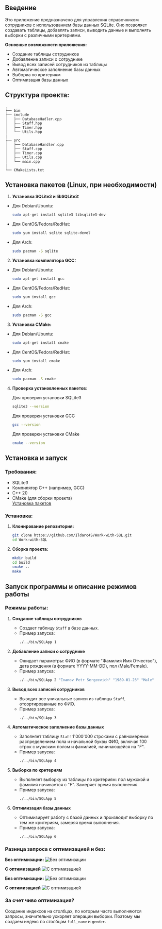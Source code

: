 ## Введение
Это приложение предназначено для управления справочником сотрудников с использованием базы данных SQLite. Оно позволяет создавать таблицы, добавлять записи, выводить данные и выполнять выборки с различными критериями.

**Основные возможности приложения:**
* Создание таблицы сотрудников
* Добавление записи о сотруднике
* Вывод всех записей сотрудников из таблицы
* Автоматическое заполнение базы данных
* Выборка по критериям
* Оптимизация базы данных


## Структура проекта:

```text
.
├── bin
├── include
│   ├── DatabaseHadler.cpp
│   ├── Staff.hpp
│   ├── Timer.hpp
│   └── Utils.hpp
|
├── src
│   ├── DatabaseHandler.cpp
│   ├── Staff.cpp
│   ├── Timer.cpp
│   ├── Utils.cpp
│   └── main.cpp
|
└── CMakeLists.txt
```
## Установка пакетов (Linux, при необходимости)
1. **Установка SQLite3 и libSQLite3:**  
* Для Debian/Ubuntu:

    ```bash
    sudo apt-get install sqlite3 libsqlite3-dev
    ```
* Для CentOS/Fedora/RedHat:

    ```bash
    sudo yum install sqlite sqlite-devel
    ```  
* Для Arch:  

    ```bash
    sudo pacman -S sqlite
    ```  
2. **Установка компилятора GCC:**
* Для Debian/Ubuntu:

    ```bash
    sudo apt-get install gcc
    ```
* Для CentOS/Fedora/RedHat:

    ```bash
    sudo yum install gcc
    ```  
* Для Arch:  

    ```bash
    sudo pacman -S gcc
    ```  
3. **Установка CMake:**
* Для Debian/Ubuntu:

    ```bash
    sudo apt-get install cmake
    ```
* Для CentOS/Fedora/RedHat:

    ```bash
    sudo yum install cmake
    ```  
* Для Arch:  

    ```bash
    sudo pacman -S cmake
    ```  

4. **Проверка установленных пакетов**:
    
    Для проверки установки SQLite3
    ```bash
    sqlite3 --version
    ```
    Для проверки установки GCC
    ```bash
    gcc --version
    ```
    Для проверки установки CMake
    ```bash
    cmake --version
    ```

## Установка и запуск

### Требования:
* SQLite3
* Компилятор C++ (например, GCC)
* C++ 20
* CMake (для сборки проекта)  
[Установка пакетов](#установка-пакетов-linux-при-необходимости)

### Установка:

1. **Клонирование репозитория:**
   ```bash
   git clone https://github.com/Ildarc4S/Work-with-SQL.git
   cd Work-with-SQL
    ```
2. **Сборка проекта:**
    ```bash 
    mkdir build 
    cd build 
    cmake .. 
    make
    ```
## Запуск программы и описание режимов работы

### Режимы работы:
1. **Создание таблицы сотрудников**
   - Создает таблицу `Staff` в базе данных.
   - Пример запуска:
     ```bash
     ./../bin/SQLApp 1
     ```

2. **Добавление записи о сотруднике**
   - Ожидает параметры: ФИО (в формате "Фамилия Имя Отчество"), дата рождения (в формате YYYY-MM-DD), пол (Male/Female).
   - Пример запуска:
     ```bash
     ./../bin/SQLApp 2 "Ivanov Petr Sergeevich" "1989-01-23" "Male"
     ```

3. **Вывод всех записей сотрудников**
   - Выводит все уникальные записи из таблицы `Staff`, отсортированные по ФИО.
   - Пример запуска:
     ```bash
     ./../bin/SQLApp 3
     ```

4. **Автоматическое заполнение базы данных**
   - Заполняет таблицу `Staff` 1'000'000 строками с равномерным распределением пола и начальной буквы ФИО, включая 100 строк с мужским полом и фамилией, начинающейся на "F".
   - Пример запуска:
     ```bash
     ./../bin/SQLApp 4
     ```

5. **Выборка по критериям**
   - Выполняет выборку из таблицы по критериям: пол мужской и фамилия начинается с "F". Замеряет время выполнения.
   - Пример запуска:
     ```bash
     ./../bin/SQLApp 5
     ```

6. **Оптимизация базы данных**
   - Оптимизирует работу с базой данных и производит выборку по тем же критериям, замеряя время выполнения.
   - Пример запуска:
     ```bash
     ./../bin/SQLApp 6
     ```

### Разница запроса с оптимизацией и без:
**Без оптимизации:**
![Без оптимизации](images/without_optimization.png)

**С оптимизацией**
![С оптимизацией](images/with_optimization.png)

**Без оптимизации:**
![Без оптимизации](images/without_optimization2.png)

**С оптимизацией**
![С оптимизацией](images/with_optimization2.png)

### За счет чиво оптимизация?
Создание индексов на столбцах, по которым часто выполняются запросы, значительно ускоряет операции выборки. Поэтому мы создаем индекс по столбцам `full_name` и `gender`.